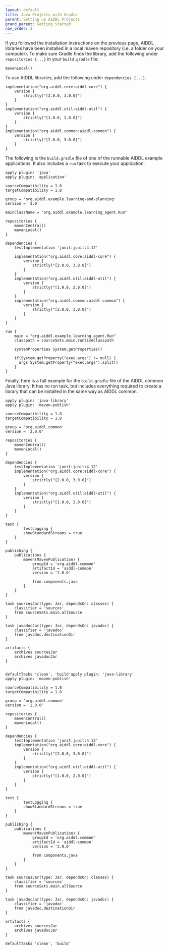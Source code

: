 ```yaml
---
layout: default
title: Java Projects with Gradle
parent: Setting up AIDDL Projects
grand_parent: Getting Started
nav_order: 2
---
```


If you followed the installation instructions on the previous page, AIDDL
libraries have been installed in a local maven repository (i.e. a folder on your
computer). To make sure Gradle finds the library, add the following under
`repositories {...}` in your `build.gradle` file:

    mavenLocal()
    
To use AIDDL libraries, add the following under `dependencies {...}`.

    implementation("org.aiddl.core:aiddl-core") {
        version {
            strictly("[2.0.0, 3.0.0[")
        }
    }
    implementation("org.aiddl.util:aiddl-util") {
        version {
            strictly("[1.0.0, 2.0.0[")
        }
    }
    implementation("org.aiddl.common:aiddl-common") {
        version {
            strictly("[2.0.0, 3.0.0[")
        }
    }

The following is the `build.gradle` file of one of the runnable AIDDL example
applications. It also includes a `run` task to execute your application.


    apply plugin: 'java'
    apply plugin: 'application'
    
    sourceCompatibility = 1.8
    targetCompatibility = 1.8
    
    group = 'org.aiddl.example.learning-and-planning'
    version = '2.0'
    
    mainClassName = "org.aiddl.example.learning_agent.Run"
    
    repositories {
        mavenCentral()
        mavenLocal()
    }
    
    dependencies {
        testImplementation 'junit:junit:4.12'
    
        implementation("org.aiddl.core:aiddl-core") {
            version {
                strictly("[2.0.0, 3.0.0[")
            }
        }
        implementation("org.aiddl.util:aiddl-util") {
            version {
                strictly("[1.0.0, 2.0.0[")
            }
        }
        implementation("org.aiddl.common:aiddl-common") {
            version {
                strictly("[2.0.0, 3.0.0[")
            }
        }    
    }
    
    run {
        main = "org.aiddl.example.learning_agent.Run"
        classpath = sourceSets.main.runtimeClasspath 
    
        systemProperties System.getProperties()
    
        if(System.getProperty("exec.args") != null) {
          args System.getProperty("exec.args").split()
        }
    }
    
Finally, here is a full example for the `build.gradle` file of the AIDDL common
Java library. It has no run task, but includes everything required to create a
library that can be installed in the same way as AIDDL common. 

    apply plugin: 'java-library'
    apply plugin: 'maven-publish'
    
    sourceCompatibility = 1.8
    targetCompatibility = 1.8
    
    group = 'org.aiddl.common'
    version = '2.0.0'
    
    repositories {
        mavenCentral()
        mavenLocal()
    }
    
    dependencies {
        testImplementation 'junit:junit:4.12'
        implementation("org.aiddl.core:aiddl-core") {
            version {
                strictly("[2.0.0, 3.0.0[")
            }
        }
        implementation("org.aiddl.util:aiddl-util") {
            version {
                strictly("[1.0.0, 2.0.0[")
            }
        }
    }
    
    test {
          	testLogging {
    		showStandardStreams = true
    	}
    }
    
    publishing {
        publications {
            maven(MavenPublication) {
                groupId = 'org.aiddl.common'
                artifactId = 'aiddl-common'
                version = '2.0.0'
    
                from components.java
            }
        }
    }
    
    task sourcesJar(type: Jar, dependsOn: classes) {
        classifier = 'sources'
        from sourceSets.main.allSource
    }
    
    task javadocJar(type: Jar, dependsOn: javadoc) {
        classifier = 'javadoc'
        from javadoc.destinationDir
    }
    
    artifacts {
        archives sourcesJar
        archives javadocJar
    }
    
    
    defaultTasks 'clean', 'build'apply plugin: 'java-library'
    apply plugin: 'maven-publish'
    
    sourceCompatibility = 1.8
    targetCompatibility = 1.8
    
    group = 'org.aiddl.common'
    version = '2.0.0'
    
    repositories {
        mavenCentral()
        mavenLocal()
    }
    
    dependencies {
        testImplementation 'junit:junit:4.12'
        implementation("org.aiddl.core:aiddl-core") {
            version {
                strictly("[2.0.0, 3.0.0[")
            }
        }
        implementation("org.aiddl.util:aiddl-util") {
            version {
                strictly("[1.0.0, 2.0.0[")
            }
        }
    }
    
    test {
          	testLogging {
    		showStandardStreams = true
    	}
    }
    
    publishing {
        publications {
            maven(MavenPublication) {
                groupId = 'org.aiddl.common'
                artifactId = 'aiddl-common'
                version = '2.0.0'
    
                from components.java
            }
        }
    }
    
    task sourcesJar(type: Jar, dependsOn: classes) {
        classifier = 'sources'
        from sourceSets.main.allSource
    }
    
    task javadocJar(type: Jar, dependsOn: javadoc) {
        classifier = 'javadoc'
        from javadoc.destinationDir
    }
    
    artifacts {
        archives sourcesJar
        archives javadocJar
    }
    
    defaultTasks 'clean', 'build'
